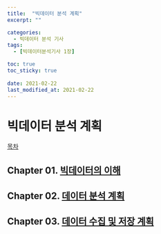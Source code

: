 ```yaml
---
title:  "빅데이터 분석 계획"
excerpt: ""

categories:
  - 빅데이터 분석 기사
tags:
  - [빅데이터분석기사 1장]

toc: true
toc_sticky: true
 
date: 2021-02-22
last_modified_at: 2021-02-22
---
```


# 빅데이터 분석 계획

[목차](./2021-02-22-0000BDAE.md)
## Chapter 01. [빅데이터의 이해](./2021-02-22-1100BDUnderstanding.md)
## Chapter 02. [데이터 분석 계획](./2021-02-22-1200DataAnaylizePlan.md)
## Chapter 03. [데이터 수집 및 저장 계획](./2021-02-22-1300DataCollectAndStorePlan.md)
